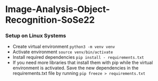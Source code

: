 # Image-Analysis-Object-Recognition-SoSe22

### Setup on Linux Systems
- Create virtual environment `python3 -m venv venv`
- Activate environment `source venv/bin/activate`
- Install required dependencies `pip install - requirements.txt`
- If you need more libraries that install them with pip while the virtual environment is activated.
  Save the new dependencies in the requirements.txt file by running `pip freeze > requirements.txt`
